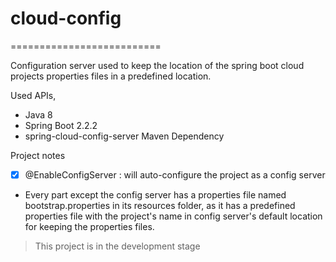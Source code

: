 # cloud-config
==========================

Configuration server used to keep the location of the spring boot cloud projects properties files in a predefined location.

Used APIs,

- Java 8
- Spring Boot 2.2.2
- spring-cloud-config-server Maven Dependency

Project notes

- [x] @EnableConfigServer : will auto-configure the project as a config server
- Every part except the config server has a properties file named bootstrap.properties in its resources folder, as it has a predefined properties file with the project's name in config server's default location for keeping the properties files.


> This project is in the development stage
